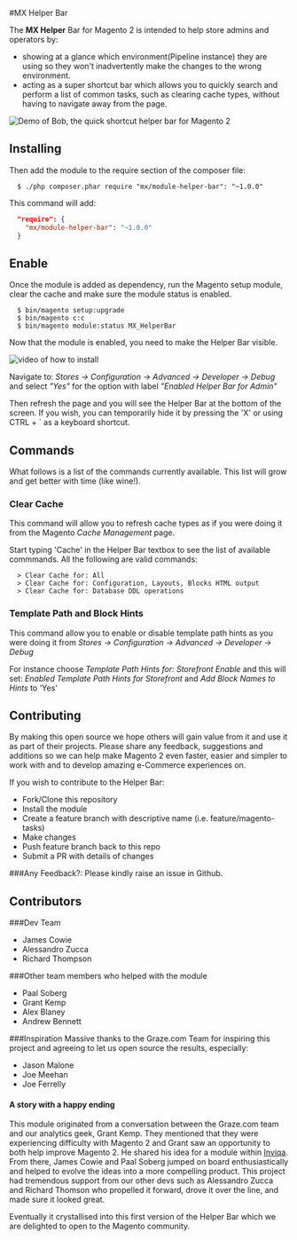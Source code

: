 #MX Helper Bar

The **MX Helper** Bar for Magento 2 is intended to help store admins and operators by:

 - showing at a glance which environment(Pipeline instance) they are using so they won't inadvertently make the changes to the wrong environment.  
 - acting as a super shortcut bar which allows you to quickly search and perform a list of common tasks, such as clearing cache types, without having to navigate away from the page.

![Demo of Bob, the quick shortcut helper bar for Magento 2](https://github.com/inviqa/MX_HelperBar/raw/master/use.gif)

## Installing
Then add the module to the require section of the composer file:

```shell
  $ ./php composer.phar require "mx/module-helper-bar": "~1.0.0"
```

This command will add:

```json
  "require": {
    "mx/module-helper-bar": "~1.0.0"
  }
```


## Enable

Once the module is added as dependency, run the Magento setup module, clear the cache and make sure the module status is enabled.

```
  $ bin/magento setup:upgrade
  $ bin/magento c:c
  $ bin/magento module:status MX_HelperBar
```

Now that the module is enabled, you need to make the Helper Bar visible.

![video of how to install ](https://github.com/inviqa/MX_HelperBar/raw/master/install.gif)

Navigate to: _Stores -> Configuration -> Advanced -> Developer -> Debug_
and select _"Yes"_ for the option with label _"Enabled Helper Bar for Admin"_

Then refresh the page and you will see the Helper Bar at the bottom of the screen. If you wish, you can temporarily hide it by pressing the 'X' or using CTRL + ` as a keyboard shortcut.

## Commands

What follows is a list of the commands currently available. This list will grow and get better with time (like wine!).

### Clear Cache

This command will allow you to refresh cache types as if you were doing it from the Magento _Cache Management_ page.

Start typing 'Cache' in the Helper Bar textbox to see the list of available commmands. All the following are valid commands:

```
  > Clear Cache for: All
  > Clear Cache for: Configuration, Layouts, Blocks HTML output
  > Clear Cache for: Database DDL operations
```

### Template Path and Block Hints

This command allow you to enable or disable template path hints as you were doing it from _Stores -> Configuration -> Advanced -> Developer -> Debug_

For instance choose _Template Path Hints for: Storefront Enable_ and this will set:
_Enabled Template Path Hints for Storefront_ and _Add Block Names to Hints_ to 'Yes'

## Contributing
By making this open source we hope others will gain value from it and use it as part of their projects.
Please share any feedback, suggestions and additions so we can help make Magento 2 even faster, easier and simpler to work with and to develop amazing e-Commerce experiences on.

If you wish to contribute to the Helper Bar:

* Fork/Clone this repository
* Install the module
* Create a feature branch with descriptive name (i.e. feature/magento-tasks)
* Make changes
* Push feature branch back to this repo
* Submit a PR with details of changes

###Any Feedback?:
Please kindly raise an issue in Github.

## Contributors

###Dev Team
* James Cowie
* Alessandro Zucca
* Richard Thompson

###Other team members who helped with the module
* Paal Soberg
* Grant Kemp
* Alex Blaney
* Andrew Bennett

###Inspiration
Massive thanks to the Graze.com Team for inspiring this project and agreeing to let us open source the results, especially: 
* Jason Malone 
* Joe Meehan
* Joe Ferrelly 

#### A story with a happy ending
This module originated from a conversation between the Graze.com team and our analytics geek, Grant Kemp. 
They mentioned that they were experiencing difficulty with Magento 2 and Grant saw an opportunity to both help improve Magento 2.
He shared his idea for a module within [Inviqa](https//www.inviqa.com). From there, James Cowie and Paal Soberg jumped on board enthusiastically and helped to evolve the ideas into a more compelling product.
This project had tremendous support from our other devs such as Alessandro Zucca and Richard Thomson who propelled it forward, drove it over the line, and made sure it looked great.

Eventually it crystallised into this first version of the Helper Bar which we are delighted to open to the Magento community.
